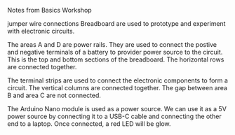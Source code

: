Notes from Basics Workshop

jumper wire connections
Breadboard are used to prototype and experiment with electronic circuits.

The areas A and D are power rails. They are used to connect the postive and negative terminals of a battery to provider power source to the circuit. This is the top and bottom sections of the breadboard. The horizontal rows are connected together.

The terminal strips are used to connect the electronic components to form a circuit. The vertical columns are connected together. The gap between area B and area C are not connected.


The Arduino Nano module is used as a power source. We can use it as a 5V power source by connecting it to a USB-C cable and connecting the other end to a laptop. Once connected, a red LED will be glow.
